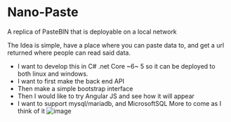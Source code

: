 # Nano-Paste
A replica of PasteBIN that is deployable on a local network

The Idea is simple, have a place where you can paste data to, and get a url returned where people can read said data.

* I want to develop this in C# .net Core ~6~ 5 so it can be deployed to both linux and windows.
* I want to first make the back end API
* Then make a simple bootstrap interface
* Then I would like to try Angular JS and see how it will appear
* I want to support mysql/mariadb, and MicrosoftSQL
More to come as I think of it
![image](https://user-images.githubusercontent.com/23159784/119759308-a7271080-be6d-11eb-9242-ad2645d375e0.png)
